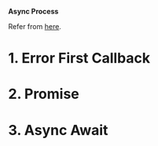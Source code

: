**Async Process**

Refer from [here](https://github.com/asciidwango/js-primer).

# 1. Error First Callback

# 2. Promise

# 3. Async Await
